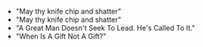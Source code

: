 * "May thy knife chip and shatter"
* "May thy knife chip and shatter"
* "A Great Man Doesn't Seek To Lead. He's Called To It."
* "When Is A Gift Not A Gift?"
